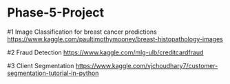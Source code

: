 # Phase-5-Project

#1 Image Classification for breast cancer predictions
https://www.kaggle.com/paultimothymooney/breast-histopathology-images

#2 Fraud Detection
https://www.kaggle.com/mlg-ulb/creditcardfraud

#3 Client Segmentation
https://www.kaggle.com/vjchoudhary7/customer-segmentation-tutorial-in-python
